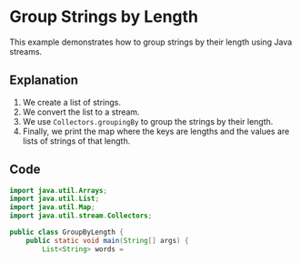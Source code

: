 # Group Strings by Length

This example demonstrates how to group strings by their length using Java streams.

## Explanation

1. We create a list of strings.
2. We convert the list to a stream.
3. We use `Collectors.groupingBy` to group the strings by their length.
4. Finally, we print the map where the keys are lengths and the values are lists of strings of that length.

## Code

```java
import java.util.Arrays;
import java.util.List;
import java.util.Map;
import java.util.stream.Collectors;

public class GroupByLength {
    public static void main(String[] args) {
        List<String> words =
```